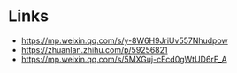 # Links

- https://mp.weixin.qq.com/s/y-8W6H9JriUv557Nhudpow
- https://zhuanlan.zhihu.com/p/59256821
- https://mp.weixin.qq.com/s/5MXGuj-cEcd0gWtUD6rF_A
